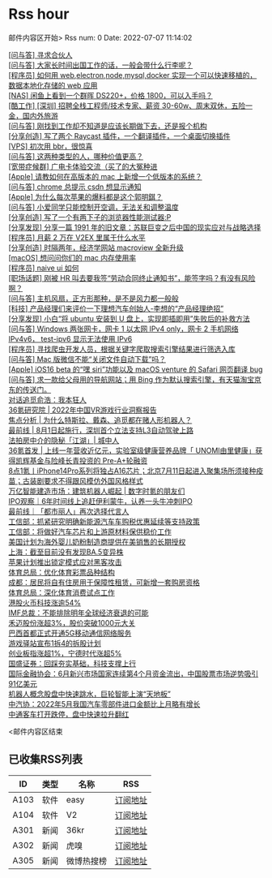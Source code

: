 # Rss hour

邮件内容区开始>
Rss num: 0  Date: 2022-07-07 11:14:02 <br/>

<a href='https://www.v2ex.com/t/864617#reply0'>[问与答] 寻求合伙人</a><br/>
<a href='https://www.v2ex.com/t/864616#reply0'>[问与答] 大家长时间出国工作的话，一般会带什么行李呢？</a><br/>
<a href='https://www.v2ex.com/t/864615#reply0'>[程序员] 如何用 web,electron,node,mysql,docker 实现一个可以快速移植的，数据本地化存储的 web 应用</a><br/>
<a href='https://www.v2ex.com/t/864614#reply1'>[NAS] 闲鱼上看到一个群晖 DS220+，价格 1800，可以入手吗？</a><br/>
<a href='https://www.v2ex.com/t/864613#reply0'>[酷工作] [深圳] 招聘全栈工程师/技术专家、薪资 30-60w、周末双休，五险一金，国内外旅游</a><br/>
<a href='https://www.v2ex.com/t/864612#reply8'>[问与答] 刚找到工作却不知道是应该长期做下去，还是报个机构</a><br/>
<a href='https://www.v2ex.com/t/864611#reply1'>[分享创造] 写了两个 Raycast 插件，一个翻译插件，一个桌面切换插件</a><br/>
<a href='https://www.v2ex.com/t/864610#reply7'>[VPS] 初次用 bbr，很惊喜</a><br/>
<a href='https://www.v2ex.com/t/864609#reply3'>[问与答] 这两种类型的人，哪种价值更高？</a><br/>
<a href='https://www.v2ex.com/t/864607#reply5'>[宽带症候群] 广电卡体验交流（买了的大冤种进</a><br/>
<a href='https://www.v2ex.com/t/864606#reply2'>[Apple] 请教如何在高版本的 mac 上新增一个低版本的系统？</a><br/>
<a href='https://www.v2ex.com/t/864605#reply2'>[问与答] chrome 总提示 csdn 想显示通知</a><br/>
<a href='https://www.v2ex.com/t/864604#reply11'>[Apple] 为什么每次苹果的爆料都是这个郭明錤？</a><br/>
<a href='https://www.v2ex.com/t/864603#reply5'>[问与答] 小爱同学只能控制开空调，无法关和调整温度</a><br/>
<a href='https://www.v2ex.com/t/864602#reply6'>[分享创造] 写了一个有两下子的浏览器性能测试器:P</a><br/>
<a href='https://www.v2ex.com/t/864601#reply0'>[分享发现] 分享一篇 1991 年的旧文章：苏联巨变之后中国的现实应对与战略选择</a><br/>
<a href='https://www.v2ex.com/t/864598#reply56'>[程序员] 月薪 2 万在 V2EX 里属于什么水平</a><br/>
<a href='https://www.v2ex.com/t/864597#reply0'>[分享创造] 时隔两年，经济学网站 macroview 全新升级</a><br/>
<a href='https://www.v2ex.com/t/864593#reply19'>[macOS] 想问问你们的 mac 内存使用率</a><br/>
<a href='https://www.v2ex.com/t/864592#reply9'>[程序员] naive ui 如何</a><br/>
<a href='https://www.v2ex.com/t/864591#reply16'>[职场话题] 刚被 HR 叫去要我签“劳动合同终止通知书”，能签字吗？有没有风险啊？</a><br/>
<a href='https://www.v2ex.com/t/864590#reply14'>[问与答] 主机风扇，正方形那种，是不是风力都一般般</a><br/>
<a href='https://www.v2ex.com/t/864588#reply21'>[科技] 产品经理们来评价一下理想汽车创始人-李想的“产品经理绝招”</a><br/>
<a href='https://www.v2ex.com/t/864587#reply0'>[分享发现] 小白“将 ubuntu 安装到 U 盘上，实现即插即用”失败后的补救方法</a><br/>
<a href='https://www.v2ex.com/t/864586#reply3'>[问与答] Windows 两张网卡，网卡 1 以太网 IPv4 only，网卡 2 手机网络 IPv4v6， test-ipv6 显示无法使用 IPv6</a><br/>
<a href='https://www.v2ex.com/t/864584#reply6'>[程序员] 寻找爬虫开发人员，根据关键字爬取搜索引擎结果进行筛选入库</a><br/>
<a href='https://www.v2ex.com/t/864582#reply2'>[问与答] Mac 版微信不能“关闭文件自动下载”吗？</a><br/>
<a href='https://www.v2ex.com/t/864581#reply4'>[Apple] iOS16 beta 的“嘿 siri”功能以及 macOS venture 的 Safari 网页翻译 bug</a><br/>
<a href='https://www.v2ex.com/t/864580#reply3'>[问与答] 求一款给父母用的导航网站；用 Bing 作为默认搜索引擎，有天猫淘宝京东的传送门。</a><br/>
<a href='https://36kr.com/p/1816791400688774'>对话追觅俞浩：我本狂人</a><br/>
<a href='https://36kr.com/p/1815772842519689'>36氪研究院 | 2022年中国VR游戏行业洞察报告</a><br/>
<a href='https://36kr.com/p/1816777239506051'>焦点分析 | 为什么特斯拉、戴森、追觅都在赌人形机器人？</a><br/>
<a href='https://36kr.com/p/1816178221395078'>最前线 | 8月1日起施行，深圳首个立法支持L3自动驾驶上路</a><br/>
<a href='https://36kr.com/p/1816698023406721'>法拍房中介的隐秘「江湖」| 城中人</a><br/>
<a href='https://36kr.com/p/1815990996904838'>36氪首发 | 上线一年营收近亿元，实验室级健康营养品牌「 UNOMI由里健康」获得凯辉基金与险峰长青投资的 Pre-A+轮融资</a><br/>
<a href='https://36kr.com/p/1816674100292484'>8点1氪丨iPhone14Pro系列将独占A16芯片；北京7月11日起进入聚集场所须接种疫苗；古装剧要求不得跟风模仿外国风格样式</a><br/>
<a href='https://36kr.com/p/1815799863651464'>万亿智能建造市场：建筑机器人崛起 | 数字时氪的朋友们</a><br/>
<a href='https://36kr.com/p/1815961028734081'>IPO观察｜6年时间线上追赶伊利蒙牛，认养一头牛冲刺IPO</a><br/>
<a href='https://36kr.com/p/1811829844100484'>最前线｜「都市丽人」再次选择代言人</a><br/>
<a href='https://36kr.com/newsflashes/1816845586558596'>工信部：抓紧研究明确新能源汽车车购税优惠延续等支持政策</a><br/>
<a href='https://36kr.com/newsflashes/1816844373011842'>工信部：将做好汽车芯片和上游原材料保供稳价工作</a><br/>
<a href='https://36kr.com/newsflashes/1816839353527936'>美国计划为海外婴儿奶粉制造商提供在美销售的长期授权</a><br/>
<a href='https://36kr.com/newsflashes/1816838182022787'>上海：截至目前没有发现BA.5变异株</a><br/>
<a href='https://36kr.com/newsflashes/1816815209524612'>苹果计划推出锁定模式应对黑客攻击</a><br/>
<a href='https://36kr.com/newsflashes/1816812133280901'>体育总局：优化体育彩票品种结构</a><br/>
<a href='https://36kr.com/newsflashes/1816810147556480'>成都：居民将自有住房用于保障性租赁，可新增一套购房资格</a><br/>
<a href='https://36kr.com/newsflashes/1816808630496130'>体育总局：深化体育消费试点工作</a><br/>
<a href='https://36kr.com/newsflashes/1816804742818692'>港股火币科技涨逾54%</a><br/>
<a href='https://36kr.com/newsflashes/1816797445155715'>IMF总裁：不能排除明年全球经济衰退的可能</a><br/>
<a href='https://36kr.com/newsflashes/1816795816422529'>禾迈股份涨超3%，股价突破1000元大关</a><br/>
<a href='https://36kr.com/newsflashes/1816794091318400'>巴西首都正式开通5G移动通信网络服务</a><br/>
<a href='https://36kr.com/newsflashes/1816792973339777'>游戏驿站宣布1拆4的拆股计划</a><br/>
<a href='https://36kr.com/newsflashes/1816788670360451'>创业板指涨超1%，宁德时代涨超5%</a><br/>
<a href='https://36kr.com/newsflashes/1816787430583174'>国盛证券：回踩夯实基础，科技支撑上行</a><br/>
<a href='https://36kr.com/newsflashes/1816784208145289'>国际金融协会：6月新兴市场国家连续第4个月资金流出，中国股票市场逆势吸引91亿美元</a><br/>
<a href='https://36kr.com/newsflashes/1816781029845889'>机器人概念股盘中快速跳水，巨轮智能上演“天地板”</a><br/>
<a href='https://36kr.com/newsflashes/1816779678461059'>中汽协：2022年5月我国汽车零部件进口金额比上月略有增长</a><br/>
<a href='https://36kr.com/newsflashes/1816776906042500'>中通客车打开跌停，盘中快速拉升翻红</a><br/>


<邮件内容区结束

## 已收集RSS列表

| ID | 类型 | 名称  | RSS  |
| -- | -- | -- | -- | 
| A103  | 软件 | easy | [订阅地址](http://rsshub.v2fy.com:1200/weibo/user/1088413295) |
| A104  | 软件 | V2  | [订阅地址](http://www.v2ex.com/index.xml) |
| A301  | 新闻 | 36kr | [订阅地址](https://www.36kr.com/feed) |
| A302  | 新闻 | 虎嗅 | [订阅地址](https://www.huxiu.com/rss/0.xml) |
| A305  | 新闻 | 微博热搜榜 | [订阅地址](https://rsshub.app/weibo/search/hot) |
